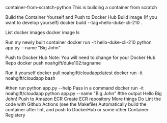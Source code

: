 container-from-scratch-python
This is building a container from scratch

Build the Container Yourself and Push to Docker Hub
Build image
(If you want to develop yourself) docker build --tag=hello-duke-cli-210 .

List docker images
docker image ls

Run my newly built container
docker run -it hello-duke-cli-210 python app.py --name "Big John"

Push to Docker Hub
Note: You will need to change for your Docker Hub Repo docker push noahgift/duke102:tagname

Run it yourself
docker pull noahgift/cloudapp:latest
docker run -it noahgift/cloudapp bash 

#then run python app.py --help
Pass in a command
docker run -it noahgift/cloudapp python app.py --name "Big John"
#the output
Hello Big John!
Push to Amazon ECR
Create ECR repository
More things Do
Lint the code with Github Actions (see the Makefile)
Automatically build the container after lint, and push to DockerHub or some other Container Registery
